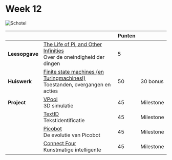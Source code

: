 # Week 12

![Schotel](/images/saucer.png)

|                |                                                                                                                   | Punten |           |
|----------------|-------------------------------------------------------------------------------------------------------------------|--------|-----------|
| **Leesopgave** | [The Life of Pi, and Other Infinities](/readings//life_of_pi)<br>Over de oneindigheid der dingen                  | 5      |           |
| **Huiswerk**   | [Finite state machines (en Turingmachines!)](/problems/finite_state_machines)<br>Toestanden, overgangen en acties | 50     | 30 bonus  |
| **Project**    | [VPool](vpython-milestone)<br>3D simulatie                                                                        | 45     | Milestone |
|                | [TextID](textid-milestone)<br>Tekstidentificatie                                                                  | 45     | Milestone |
|                | [Picobot](picobot-milestone)<br>De evolutie van Picobot                                                           | 45     | Milestone |
|                | [Connect Four](connectfour-milestone)<br>Kunstmatige intelligente                                                 | 45     | Milestone |
